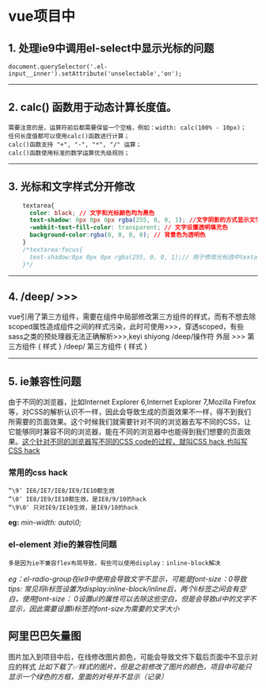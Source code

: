 
 # vue项目中
 ## 1.  处理ie9中调用el-select中显示光标的问题

    document.querySelector('.el-input__inner').setAttribute('unselectable','on');

***
 ## 2. calc() 函数用于动态计算长度值。

    需要注意的是，运算符前后都需要保留一个空格，例如：width: calc(100% - 10px)；
    任何长度值都可以使用calc()函数进行计算；
    calc()函数支持 "+", "-", "*", "/" 运算；
    calc()函数使用标准的数学运算优先级规则； 
***
## 3. 光标和文字样式分开修改

```css
    textarea{
      color: black; // 文字和光标颜色均为黑色
      text-shadow: 0px 0px 0px rgba(255, 0, 0, 1); //文字阴影的方式显示文字内容，为红色，光标未选中textarea时的样式
      -webkit-text-fill-color: transparent; // 文字设置透明填充色
      background-color:rgba(0, 0, 0, 0); // 背景色为透明色
    }
    /*textarea:focus{
      text-shadow:0px 0px 0px rgba(255, 0, 0, 1);// 用于修改光标选中textarea时的文字颜色显示
    }*/
```
***
## 4. /deep/  >>>  

   vue引用了第三方组件，需要在组件中局部修改第三方组件的样式，而有不想去除scoped属性造成组件之间的样式污染，此时可使用>>>，穿透scoped，有些sass之类的预处理器无法正确解析>>>,keyi shiyong /deep/操作符
   外层 >>> 第三方组件 {
       样式
   }
   /deep/ 第三方组件 {
       样式
   }
***
## 5. ie兼容性问题

  由于不同的浏览器，比如Internet Explorer 6,Internet Explorer 7,Mozilla Firefox等，对CSS的解析认识不一样，因此会导致生成的页面效果不一样，得不到我们所需要的页面效果。这个时候我们就需要针对不同的浏览器去写不同的CSS，让它能够同时兼容不同的浏览器，能在不同的浏览器中也能得到我们想要的页面效果。<u>这个针对不同的浏览器写不同的CSS code的过程，就叫CSS hack,也叫写CSS hack</u>

  ### 常用的css hack

    “\9″ IE6/IE7/IE8/IE9/IE10都生效
    “\0″ IE8/IE9/IE10都生效，是IE8/9/10的hack
    “\9\0″ 只对IE9/IE10生效，是IE9/10的hack
  **eg:** *min-width: auto\0;*

  ### el-element 对ie的兼容性问题

    多是因为ie不兼容flex布局导致，有些可以使用display：inline-block解决

  _eg：el-radio-group在ie9中使用会导致文字不显示，可能是font-size：0导致_
  *tips: 常见将li标签设置为display:inline-block/inline后，两个li标签之间会有空白，使用font-size： 0设置ul的属性可以去除这些空白，但是会导致ul中的文字不显示，因此需要设置li标签的font-size为需要的文字大小*

## 阿里巴巴矢量图

  图片加入到项目中后，在线修改图片颜色，可能会导致文件下载后页面中不显示对应的样式
  *比如下载了✅样式的图片，但是之前修改了图片的颜色，项目中可能只显示一个绿色的方框，里面的对号并不显示（记录）*

